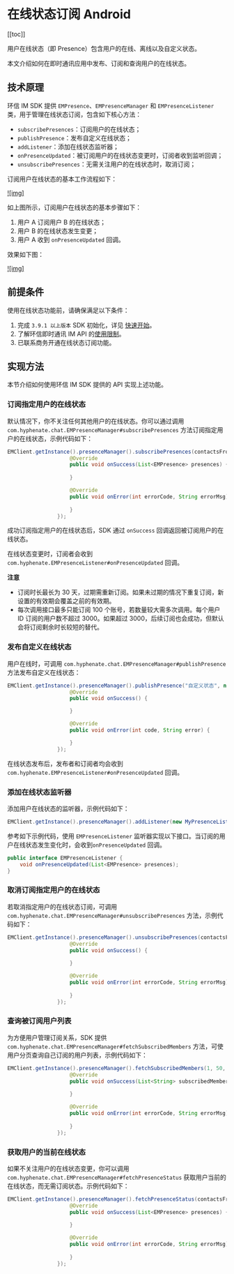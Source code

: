 # 在线状态订阅 Android

[[toc]]

用户在线状态（即 Presence）包含用户的在线、离线以及自定义状态。

本文介绍如何在即时通讯应用中发布、订阅和查询用户的在线状态。

## 技术原理

环信 IM SDK 提供 `EMPresence`、`EMPresenceManager` 和 `EMPresenceListener` 类，用于管理在线状态订阅，包含如下核心方法：

- `subscribePresences`：订阅用户的在线状态；
- `publishPresence`：发布自定义在线状态；
- `addListener`：添加在线状态监听器；
- `onPresenceUpdated`：被订阅用户的在线状态变更时，订阅者收到监听回调；
- `unsubscribePresences`：无需关注用户的在线状态时，取消订阅；

订阅用户在线状态的基本工作流程如下：

[![img]](https://docs-im.easemob.com/_detail/ccim/android/2.9.2_presence_ios.png?id=ccim%3Aandroid%3Apresence)

如上图所示，订阅用户在线状态的基本步骤如下：

1. 用户 A 订阅用户 B 的在线状态；
2. 用户 B 的在线状态发生变更；
3. 用户 A 收到 `onPresenceUpdated` 回调。

效果如下图：

[![img]](https://docs-im.easemob.com/_detail/ccim/ios/status.png?id=ccim%3Aandroid%3Apresence)

## 前提条件

使用在线状态功能前，请确保满足以下条件：

1. 完成 `3.9.1 以上版本` SDK 初始化，详见 [快速开始](https://docs-im.easemob.com/ccim/android/quickstart)。
2. 了解环信即时通讯 IM API 的[使用限制](https://docs-im.easemob.com/ccim/limitation)。
3. 已联系商务开通在线状态订阅功能。

## 实现方法

本节介绍如何使用环信 IM SDK 提供的 API 实现上述功能。

### 订阅指定用户的在线状态

默认情况下，你不关注任何其他用户的在线状态。你可以通过调用 `com.hyphenate.chat.EMPresenceManager#subscribePresences` 方法订阅指定用户的在线状态，示例代码如下：

```java
EMClient.getInstance().presenceManager().subscribePresences(contactsFromServer, 1 * 24 * 3600, new EMValueCallBack<List<EMPresence>>() {
                    @Override
                    public void onSuccess(List<EMPresence> presences) {
                        
                    }

                    @Override
                    public void onError(int errorCode, String errorMsg) {
                       
                    }
                });             
```

成功订阅指定用户的在线状态后，SDK 通过 `onSuccess` 回调返回被订阅用户的在线状态。

在线状态变更时，订阅者会收到 `com.hyphenate.EMPresenceListener#onPresenceUpdated` 回调。

**注意**

- 订阅时长最长为 30 天，过期需重新订阅。如果未过期的情况下重复订阅，新设置的有效期会覆盖之前的有效期。
- 每次调用接口最多只能订阅 100 个账号，若数量较大需多次调用。每个用户 ID 订阅的用户数不超过 3000。如果超过 3000，后续订阅也会成功，但默认会将订阅剩余时长较短的替代。

### 发布自定义在线状态

用户在线时，可调用 `com.hyphenate.chat.EMPresenceManager#publishPresence` 方法发布自定义在线状态：

```java
EMClient.getInstance().presenceManager().publishPresence("自定义状态", new EMCallBack() {
                    @Override
                    public void onSuccess() {

                    }

                    @Override
                    public void onError(int code, String error) {

                    }
                });
```

在线状态发布后，发布者和订阅者均会收到 `com.hyphenate.EMPresenceListener#onPresenceUpdated` 回调。

### 添加在线状态监听器

添加用户在线状态的监听器，示例代码如下：

```java
EMClient.getInstance().presenceManager().addListener(new MyPresenceListener());
```

参考如下示例代码，使用 `EMPresenceListener` 监听器实现以下接口。当订阅的用户在线状态发生变化时，会收到`onPresenceUpdated` 回调。

```java
public interface EMPresenceListener {
    void onPresenceUpdated(List<EMPresence> presences);
}
```

### 取消订阅指定用户的在线状态

若取消指定用户的在线状态订阅，可调用 `com.hyphenate.chat.EMPresenceManager#unsubscribePresences` 方法，示例代码如下：

```java
EMClient.getInstance().presenceManager().unsubscribePresences(contactsFromServer, new EMCallBack() {
                    @Override
                    public void onSuccess() {
                       
                    }

                    @Override
                    public void onError(int errorCode, String errorMsg) {
                       
                    }
                });
```

### 查询被订阅用户列表

为方便用户管理订阅关系，SDK 提供 `com.hyphenate.chat.EMPresenceManager#fetchSubscribedMembers` 方法，可使用户分页查询自己订阅的用户列表，示例代码如下：

```java
EMClient.getInstance().presenceManager().fetchSubscribedMembers(1, 50, new EMValueCallBack<List<String>>() {
                    @Override
                    public void onSuccess(List<String> subscribedMembers) {
                        
                    }

                    @Override
                    public void onError(int errorCode, String errorMsg) {
                       
                    }
                });
```

### 获取用户的当前在线状态

如果不关注用户的在线状态变更，你可以调用 `com.hyphenate.chat.EMPresenceManager#fetchPresenceStatus` 获取用户当前的在线状态，而无需订阅状态。示例代码如下：

```java
EMClient.getInstance().presenceManager().fetchPresenceStatus(contactsFromServer, new EMValueCallBack<List<EMPresence>>() {
                    @Override
                    public void onSuccess(List<EMPresence> presences) {
                        
                    }

                    @Override
                    public void onError(int errorCode, String errorMsg) {
                       
                    }
                });
```